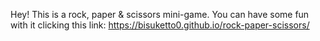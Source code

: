 Hey! This is a rock, paper & scissors mini-game. You can have some fun with it clicking this link: https://bisuketto0.github.io/rock-paper-scissors/